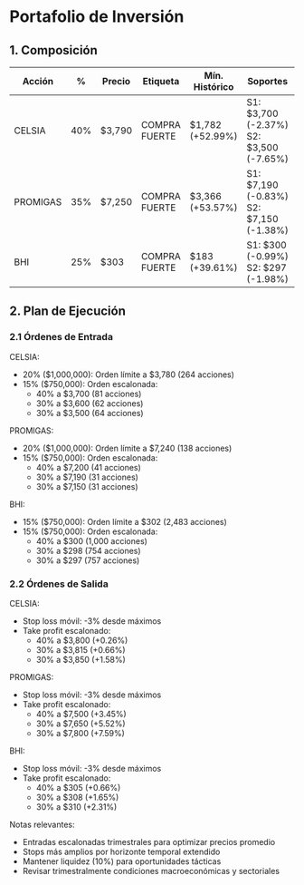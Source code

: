 # Portafolio de Inversión

## 1. Composición

| Acción | % | Precio | Etiqueta | Mín. Histórico | Soportes | Máx. Histórico | Resistencias |
|--------|---|--------|----------|----------------|-----------|----------------|--------------|
| CELSIA | 40% | $3,790 | COMPRA FUERTE | $1,782 (+52.99%) | S1: $3,700 (-2.37%)<br>S2: $3,500 (-7.65%) | $4,226 (-10.31%) | R1: $3,815 (+0.66%)<br>R2: $3,850 (+1.58%) |
| PROMIGAS | 35% | $7,250 | COMPRA FUERTE | $3,366 (+53.57%) | S1: $7,190 (-0.83%)<br>S2: $7,150 (-1.38%) | $7,800 (-7.05%) | R1: $7,500 (+3.45%)<br>R2: $7,800 (+7.59%) |
| BHI | 25% | $303 | COMPRA FUERTE | $183 (+39.61%) | S1: $300 (-0.99%)<br>S2: $297 (-1.98%) | $360 (-15.83%) | R1: $305 (+0.66%)<br>R2: $310 (+2.31%) |

## 2. Plan de Ejecución

### 2.1 Órdenes de Entrada

CELSIA:
- 20% ($1,000,000): Orden límite a $3,780 (264 acciones)
- 15% ($750,000): Orden escalonada:
  * 40% a $3,700 (81 acciones)
  * 30% a $3,600 (62 acciones)
  * 30% a $3,500 (64 acciones)

PROMIGAS:
- 20% ($1,000,000): Orden límite a $7,240 (138 acciones)
- 15% ($750,000): Orden escalonada:
  * 40% a $7,200 (41 acciones)
  * 30% a $7,190 (31 acciones)
  * 30% a $7,150 (31 acciones)

BHI:
- 15% ($750,000): Orden límite a $302 (2,483 acciones)
- 15% ($750,000): Orden escalonada:
  * 40% a $300 (1,000 acciones)
  * 30% a $298 (754 acciones)
  * 30% a $297 (757 acciones)

### 2.2 Órdenes de Salida

CELSIA:
- Stop loss móvil: -3% desde máximos
- Take profit escalonado:
  * 40% a $3,800 (+0.26%)
  * 30% a $3,815 (+0.66%)
  * 30% a $3,850 (+1.58%)

PROMIGAS:
- Stop loss móvil: -3% desde máximos
- Take profit escalonado:
  * 40% a $7,500 (+3.45%)
  * 30% a $7,650 (+5.52%)
  * 30% a $7,800 (+7.59%)

BHI:
- Stop loss móvil: -3% desde máximos
- Take profit escalonado:
  * 40% a $305 (+0.66%)
  * 30% a $308 (+1.65%)
  * 30% a $310 (+2.31%)

Notas relevantes:
- Entradas escalonadas trimestrales para optimizar precios promedio
- Stops más amplios por horizonte temporal extendido
- Mantener liquidez (10%) para oportunidades tácticas
- Revisar trimestralmente condiciones macroeconómicas y sectoriales 
